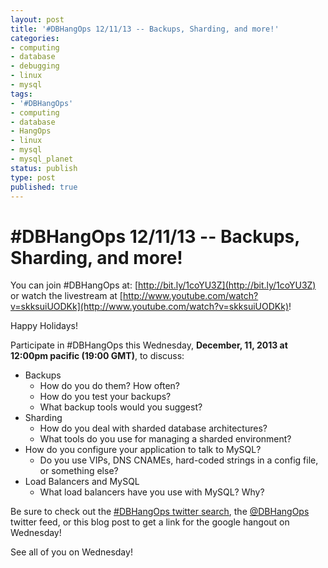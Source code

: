 ```yaml
---
layout: post
title: '#DBHangOps 12/11/13 -- Backups, Sharding, and more!'
categories:
- computing
- database
- debugging
- linux
- mysql
tags:
- '#DBHangOps'
- computing
- database
- HangOps
- linux
- mysql
- mysql_planet
status: publish
type: post
published: true
---
```

\#DBHangOps 12/11/13 -- Backups, Sharding, and more!
=========================================================

You can join \#DBHangOps at: [http://bit.ly/1coYU3Z](http://bit.ly/1coYU3Z) or watch the livestream at [http://www.youtube.com/watch?v=skksuiUODKk](http://www.youtube.com/watch?v=skksuiUODKk)!

Happy Holidays!

Participate in \#DBHangOps this Wednesday, **December, 11, 2013 at 12:00pm pacific (19:00 GMT)**, to discuss:

* Backups
	* How do you do them? How often?
	* How do you test your backups?
	* What backup tools would you suggest?
* Sharding
	* How do you deal with sharded database architectures?
	* What tools do you use for managing a sharded environment?
* How do you configure your application to talk to MySQL?
	* Do you use VIPs, DNS CNAMEs, hard-coded strings in a config file, or something else?
* Load Balancers and MySQL
	* What load balancers have you use with MySQL? Why?

Be sure to check out the [\#DBHangOps twitter search](https://twitter.com/search/realtime?q=%23DBHangOps), the [@DBHangOps](https://twitter.com/dbhangops) twitter feed, or this blog post to get a link for the google hangout on Wednesday!

See all of you on Wednesday!
